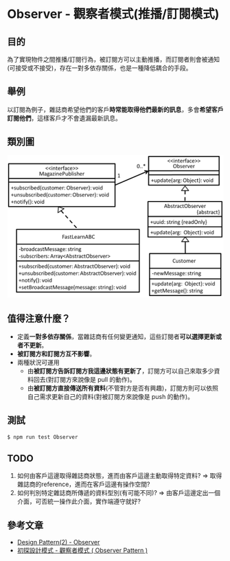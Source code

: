 # Observer - 觀察者模式(推播/訂閱模式)
## 目的
為了實現物件之間推播/訂閱行為，被訂閱方可以主動推播，而訂閱者則會被通知(可接受或不接受)，存在一對多依存關係，也是一種降低耦合的手段。

## 舉例
以訂閱為例子，雜誌商希望他們的客戶**時常能取得他們最新的訊息**，多會**希望客戶訂閱他們**，這樣客戶才不會遺漏最新訊息。

## 類別圖
![Image](uml/example.jpg)

## 值得注意什麼？
- 定義**一對多依存關係**，當雜誌商有任何變更通知，這些訂閱者**可以選擇更新或者不更新**。
- **被訂閱方和訂閱方互不影響**。
- 兩種狀況可運用
    - 由**被訂閱方告訴訂閱方我這邊狀態有更新了**，訂閱方可以自己來取多少資料回去(對訂閱方來說像是 pull 的動作)。
    - 由**被訂閱方直接傳送所有資料**(不管對方是否有興趣)，訂閱方則可以依照自己需求更新自己的資料(對被訂閱方來說像是 push 的動作)。

## 測試
```
$ npm run test Observer
```

## TODO
1. 如何由客戶這邊取得雜誌商狀態，進而由客戶這邊主動取得特定資料? => 取得雜誌商的reference，進而在客戶這邊有操作空間?
2. 如何判別特定雜誌商所傳遞的資料型別(有可能不同)? => 由客戶這邊定出一個介面，可否統一操作此介面，實作端遵守就好?

 ## 參考文章
 - [Design Pattern(2) - Observer](https://www.jyt0532.com/2017/04/12/observer/)
 - [初探設計模式 - 觀察者模式 ( Observer Pattern )](https://ithelp.ithome.com.tw/articles/10204117)